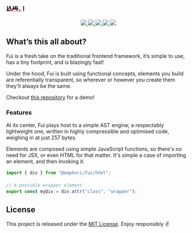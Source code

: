 <img src="./assets/header.svg">

<p align="center">
  <a href="https://www.npmjs.com/package/@emphori/fui">
    <img src="https://img.shields.io/npm/v/@emphori/fui.svg?style=flat-square" />
  </a>
  <a href="https://travis-ci.org/Emphori/fui">
    <img src="https://img.shields.io/travis/Emphori/fui/master.svg?style=flat-square" />
  </a>
  <a href="https://codecov.io/gh/Emphori/fui">
    <img src="https://img.shields.io/codecov/c/github/Emphori/fui.svg?style=flat-square" />
  </a>
  <a href="https://lgtm.com/projects/g/Emphori/fui">
    <img src="https://img.shields.io/lgtm/grade/javascript/github/Emphori/fui.svg?style=flat-square">
  </a>

  <img src="https://img.shields.io/depfu/Emphori/fui.svg?style=flat-square" />
</p>

## What’s this all about?

Fui is a fresh take on the traditional frontend framework, it’s simple to use, has a tiny footprint, and is blazingly fast!

Under the hood, Fui is built using functional concepts, elements you build are referentially transparent, so wherever or however you create them they'll always be the same.

Checkout [this repository](https://git.io/fjvBY) for a demo!

### Features

At its center, Fui plays host to a simple AST engine; a respectably lightweight one, written in highly compressible and optimised code, weighing in at just 257 bytes.

Elements are composed using simple JavaScript functions, so there's no need for JSX, or even HTML for that matter. It's simple a case of importing an element, and then invoking it.

```javascript
import { div } from "@emphori/fui/html";

// A possible wrapper element
export const myDiv = div.attr("class", "wrapper");
```

## License

This project is released under the [MIT License](./LICENSE). Enjoy responsibly ✌️
